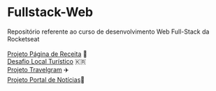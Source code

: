 # Fullstack-Web
Repositório referente ao curso de desenvolvimento Web Full-Stack da Rocketseat<br><br>
[Projeto Página de Receita](https://davirferreir4.github.io/Fullstack-Web/Iniciando-o-HTML-e-CSS/Projeto-Pagina-de-Receita/) 🧁<br>
[Desafio Local Turístico](https://davirferreir4.github.io/Fullstack-Web/Iniciando-o-HTML-e-CSS/Desafio-Local-Tur%C3%ADstico/index.html) 🇰🇷<br>
[Projeto Travelgram](https://davirferreir4.github.io/Fullstack-Web/Layout-com-CSS/Projeto-Travelgram) ✈️<br>
[Projeto Portal de Notícias](https://davirferreir4.github.io/Fullstack-Web/Layout-com-CSS/Projeto-Portal-de-Noticias)📰
